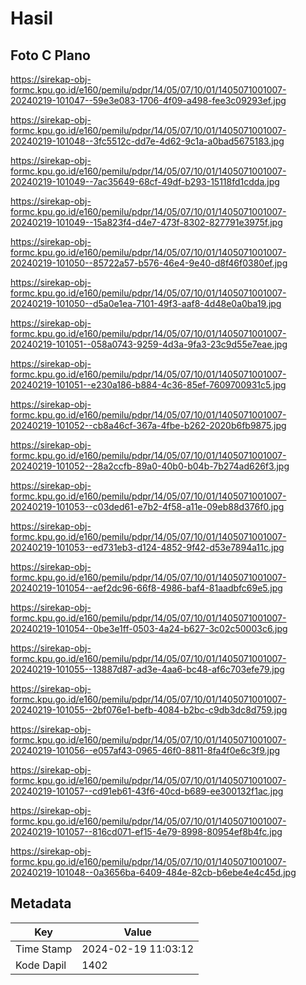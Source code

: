 # Hasil

## Foto C Plano

https://sirekap-obj-formc.kpu.go.id/e160/pemilu/pdpr/14/05/07/10/01/1405071001007-20240219-101047--59e3e083-1706-4f09-a498-fee3c09293ef.jpg

https://sirekap-obj-formc.kpu.go.id/e160/pemilu/pdpr/14/05/07/10/01/1405071001007-20240219-101048--3fc5512c-dd7e-4d62-9c1a-a0bad5675183.jpg

https://sirekap-obj-formc.kpu.go.id/e160/pemilu/pdpr/14/05/07/10/01/1405071001007-20240219-101049--7ac35649-68cf-49df-b293-15118fd1cdda.jpg

https://sirekap-obj-formc.kpu.go.id/e160/pemilu/pdpr/14/05/07/10/01/1405071001007-20240219-101049--15a823f4-d4e7-473f-8302-827791e3975f.jpg

https://sirekap-obj-formc.kpu.go.id/e160/pemilu/pdpr/14/05/07/10/01/1405071001007-20240219-101050--85722a57-b576-46e4-9e40-d8f46f0380ef.jpg

https://sirekap-obj-formc.kpu.go.id/e160/pemilu/pdpr/14/05/07/10/01/1405071001007-20240219-101050--d5a0e1ea-7101-49f3-aaf8-4d48e0a0ba19.jpg

https://sirekap-obj-formc.kpu.go.id/e160/pemilu/pdpr/14/05/07/10/01/1405071001007-20240219-101051--058a0743-9259-4d3a-9fa3-23c9d55e7eae.jpg

https://sirekap-obj-formc.kpu.go.id/e160/pemilu/pdpr/14/05/07/10/01/1405071001007-20240219-101051--e230a186-b884-4c36-85ef-7609700931c5.jpg

https://sirekap-obj-formc.kpu.go.id/e160/pemilu/pdpr/14/05/07/10/01/1405071001007-20240219-101052--cb8a46cf-367a-4fbe-b262-2020b6fb9875.jpg

https://sirekap-obj-formc.kpu.go.id/e160/pemilu/pdpr/14/05/07/10/01/1405071001007-20240219-101052--28a2ccfb-89a0-40b0-b04b-7b274ad626f3.jpg

https://sirekap-obj-formc.kpu.go.id/e160/pemilu/pdpr/14/05/07/10/01/1405071001007-20240219-101053--c03ded61-e7b2-4f58-a11e-09eb88d376f0.jpg

https://sirekap-obj-formc.kpu.go.id/e160/pemilu/pdpr/14/05/07/10/01/1405071001007-20240219-101053--ed731eb3-d124-4852-9f42-d53e7894a11c.jpg

https://sirekap-obj-formc.kpu.go.id/e160/pemilu/pdpr/14/05/07/10/01/1405071001007-20240219-101054--aef2dc96-66f8-4986-baf4-81aadbfc69e5.jpg

https://sirekap-obj-formc.kpu.go.id/e160/pemilu/pdpr/14/05/07/10/01/1405071001007-20240219-101054--0be3e1ff-0503-4a24-b627-3c02c50003c6.jpg

https://sirekap-obj-formc.kpu.go.id/e160/pemilu/pdpr/14/05/07/10/01/1405071001007-20240219-101055--13887d87-ad3e-4aa6-bc48-af6c703efe79.jpg

https://sirekap-obj-formc.kpu.go.id/e160/pemilu/pdpr/14/05/07/10/01/1405071001007-20240219-101055--2bf076e1-befb-4084-b2bc-c9db3dc8d759.jpg

https://sirekap-obj-formc.kpu.go.id/e160/pemilu/pdpr/14/05/07/10/01/1405071001007-20240219-101056--e057af43-0965-46f0-8811-8fa4f0e6c3f9.jpg

https://sirekap-obj-formc.kpu.go.id/e160/pemilu/pdpr/14/05/07/10/01/1405071001007-20240219-101057--cd91eb61-43f6-40cd-b689-ee300132f1ac.jpg

https://sirekap-obj-formc.kpu.go.id/e160/pemilu/pdpr/14/05/07/10/01/1405071001007-20240219-101057--816cd071-ef15-4e79-8998-80954ef8b4fc.jpg

https://sirekap-obj-formc.kpu.go.id/e160/pemilu/pdpr/14/05/07/10/01/1405071001007-20240219-101048--0a3656ba-6409-484e-82cb-b6ebe4e4c45d.jpg


## Metadata

| Key        | Value               |
| ---------- | ------------------- |
| Time Stamp | 2024-02-19 11:03:12 |
| Kode Dapil | 1402                |



